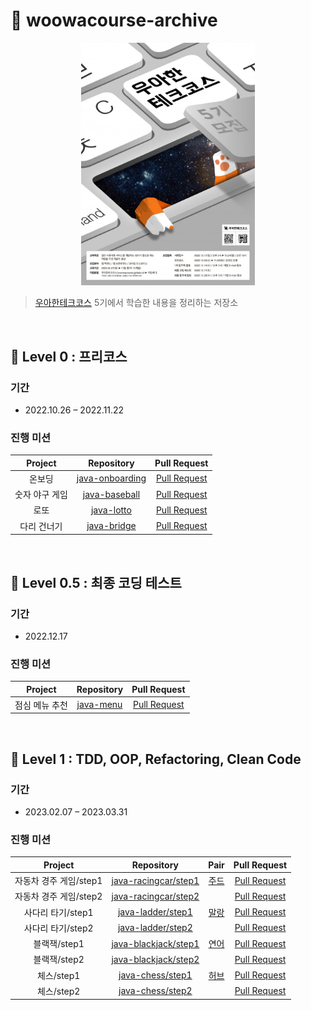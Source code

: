 # 🚀 woowacourse-archive

<p align="center">
    <img src='./img/poster.jpeg' width="55%">
</p>

> [우아한테크코스](https://woowacourse.github.io/) 5기에서 학습한 내용을 정리하는 저장소

<br/>

## 🔮 Level 0 : 프리코스
### 기간
- 2022.10.26 – 2022.11.22

### 진행 미션
|Project |Repository |Pull Request |
|:------:|:---------:|:-----------:|
|온보딩|[java-onboarding](https://github.com/iamjooon2/java-onboarding/tree/iamjooon2)|[Pull Request](https://github.com/woowacourse-precourse/java-onboarding/pull/554)|
|숫자 야구 게임|[java-baseball](https://github.com/iamjooon2/java-baseball/tree/iamjooon2)|[Pull Request](https://github.com/woowacourse-precourse/java-baseball/pull/129)|
|로또|[java-lotto](https://github.com/iamjooon2/java-lotto/tree/iamjooon2)|[Pull Request](https://github.com/woowacourse-precourse/java-lotto/pull/276)|
|다리 건너기|[java-bridge](https://github.com/iamjooon2/java-bridge/tree/iamjooon2)|[Pull Request](https://github.com/woowacourse-precourse/java-bridge/pull/360)|


<br/>

## 🔮 Level 0.5 : 최종 코딩 테스트
### 기간
- 2022.12.17

### 진행 미션
|Project |Repository |Pull Request |
|:------:|:---------:|:-----------:|
|점심 메뉴 추천|[java-menu](https://github.com/iamjooon2/java-menu/tree/iamjooon2)|[Pull Request](https://github.com/woowacourse-precourse/java-menu/pull/39)|


<br/>

## 🧩 Level 1 : TDD, OOP, Refactoring, Clean Code
### 기간
- 2023.02.07 – 2023.03.31


### 진행 미션
|Project |Repository |Pair|Pull Request |
|:------:|:---------:|:---:|:-----------:|
|자동차 경주 게임/step1|[java-racingcar/step1](https://github.com/iamjooon2/java-racingcar/tree/step1)|[주드](https://github.com/kevstevie)|[Pull Request](https://github.com/woowacourse/java-racingcar/pull/435)|
|자동차 경주 게임/step2|[java-racingcar/step2](https://github.com/iamjooon2/java-racingcar/tree/step2)|[]()|[Pull Request](https://github.com/woowacourse/java-racingcar/pull/545)|
|사다리 타기/step1|[java-ladder/step1](https://github.com/iamjooon2/java-ladder/tree/step1)|[말랑](https://github.com/shin-mallang)|[Pull Request](https://github.com/woowacourse/java-ladder/pull/121)|
|사다리 타기/step2|[java-ladder/step2](https://github.com/iamjooon2/java-ladder/tree/step2)||[]()[Pull Request](https://github.com/woowacourse/java-ladder/pull/183)|
|블랙잭/step1|[java-blackjack/step1](https://github.com/iamjooon2/java-blackjack/tree/step1)|[연어](https://github.com/nuyh99)|[Pull Request](https://github.com/woowacourse/java-blackjack/pull/405)|
|블랙잭/step2|[java-blackjack/step2](https://github.com/iamjooon2/java-blackjack/tree/step2)||[]()[Pull Request](https://github.com/woowacourse/java-blackjack/pull/504)| 
|체스/step1|[java-chess/step1](https://github.com/iamjooon2/java-chess/tree/step1)|[허브](https://github.com/greeng00se)|[Pull Request](https://github.com/woowacourse/java-chess/pull/443)|
|체스/step2|[java-chess/step2](https://github.com/iamjooon2/java-chess/tree/step2)||[]()[Pull Request](https://github.com/woowacourse/java-chess/pull/557)|